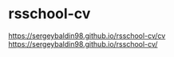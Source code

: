 # rsschool-cv
https://sergeybaldin98.github.io/rsschool-cv/cv
https://sergeybaldin98.github.io/rsschool-cv/